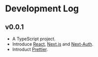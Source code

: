 # Development Log

## v0.0.1

* A TypeScript project.
* Introduce [React](https://reactjs.org), [Next.js](https://nextjs.org/) and [Next-Auth](https://next-auth.js.org/).
* Introduct [Prettier](https://prettier.io/).